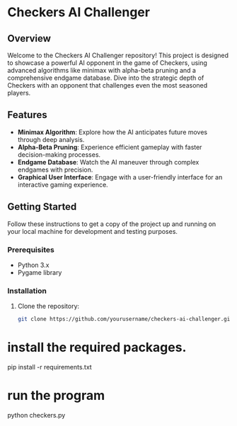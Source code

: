 # Checkers AI Challenger

## Overview
Welcome to the Checkers AI Challenger repository! This project is designed to showcase a powerful AI opponent in the game of Checkers, using advanced algorithms like minimax with alpha-beta pruning and a comprehensive endgame database. Dive into the strategic depth of Checkers with an opponent that challenges even the most seasoned players.

## Features
- **Minimax Algorithm**: Explore how the AI anticipates future moves through deep analysis.
- **Alpha-Beta Pruning**: Experience efficient gameplay with faster decision-making processes.
- **Endgame Database**: Watch the AI maneuver through complex endgames with precision.
- **Graphical User Interface**: Engage with a user-friendly interface for an interactive gaming experience.

## Getting Started
Follow these instructions to get a copy of the project up and running on your local machine for development and testing purposes.

### Prerequisites
- Python 3.x
- Pygame library

### Installation
1. Clone the repository:
   ```bash
   git clone https://github.com/yourusername/checkers-ai-challenger.git


# install the required packages. 
pip install -r requirements.txt

# run the  program 
python checkers.py
